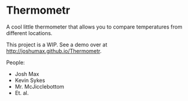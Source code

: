 Thermometr
==========

A cool little thermometer that allows you to compare temperatures from different locations.

This project is a WIP. See a demo over at http://joshumax.github.io/Thermometr.

People:
  * Josh Max
  * Kevin Sykes
  * Mr. McJicclebottom
  * Et. al.
